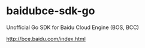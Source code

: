 # baidubce-sdk-go

Unofficial Go SDK for Baidu Cloud Engine (BOS, BCC)

<http://bce.baidu.com/index.html>
